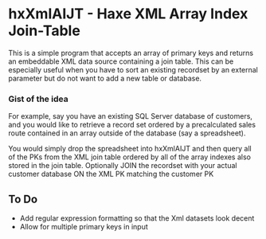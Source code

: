 # hxXmlAIJT - Haxe XML Array Index Join-Table
This is a simple program that accepts an array of primary keys and returns an embeddable XML data source containing a join table.
This can be especially useful when you have to sort an existing recordset by an external parameter but do not want to add a new table or database.

### Gist of the idea
For example, say you have an existing SQL Server database of customers, and you would like to retrieve a record set ordered by a precalculated sales route contained in an array outside of the database (say a spreadsheet).

You would simply drop the spreadsheet into hxXmlAIJT and then query all of the PKs from the XML join table ordered by all of the array indexes also stored in the join table. Optionally JOIN the recordset with your actual customer database ON the XML PK matching the customer PK

## To Do
- Add regular expression formatting so that the Xml datasets look decent
- Allow for multiple primary keys in input
